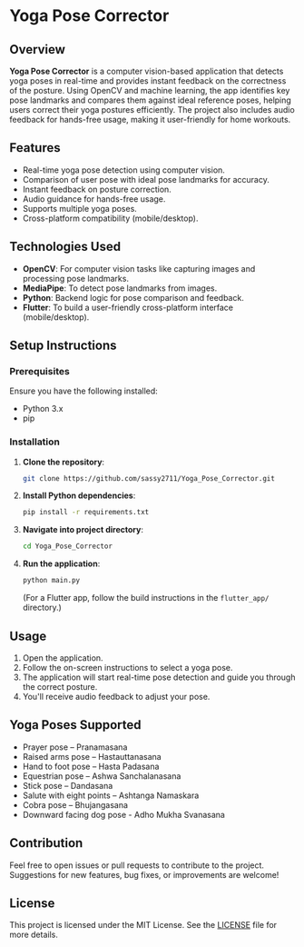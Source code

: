 # Yoga Pose Corrector

## Overview

**Yoga Pose Corrector** is a computer vision-based application that detects yoga poses in real-time and provides instant feedback on the correctness of the posture. Using OpenCV and machine learning, the app identifies key pose landmarks and compares them against ideal reference poses, helping users correct their yoga postures efficiently. The project also includes audio feedback for hands-free usage, making it user-friendly for home workouts.

## Features

- Real-time yoga pose detection using computer vision.
- Comparison of user pose with ideal pose landmarks for accuracy.
- Instant feedback on posture correction.
- Audio guidance for hands-free usage.
- Supports multiple yoga poses.
- Cross-platform compatibility (mobile/desktop).

## Technologies Used

- **OpenCV**: For computer vision tasks like capturing images and processing pose landmarks.
- **MediaPipe**: To detect pose landmarks from images.
- **Python**: Backend logic for pose comparison and feedback.
- **Flutter**: To build a user-friendly cross-platform interface (mobile/desktop).

## Setup Instructions

### Prerequisites

Ensure you have the following installed:

- Python 3.x
- pip

### Installation

1. **Clone the repository**:
   ```bash
   git clone https://github.com/sassy2711/Yoga_Pose_Corrector.git
   ```

2. **Install Python dependencies**:
   ```bash
   pip install -r requirements.txt
   ```
   
3. **Navigate into project directory**:
   ```bash
   cd Yoga_Pose_Corrector
   ```

4. **Run the application**:
   ```bash
   python main.py
   ```

   (For a Flutter app, follow the build instructions in the `flutter_app/` directory.)

## Usage

1. Open the application.
2. Follow the on-screen instructions to select a yoga pose.
3. The application will start real-time pose detection and guide you through the correct posture.
4. You'll receive audio feedback to adjust your pose.

## Yoga Poses Supported

- Prayer pose – Pranamasana
- Raised arms pose – Hastauttanasana
- Hand to foot pose – Hasta Padasana
- Equestrian pose – Ashwa Sanchalanasana
- Stick pose – Dandasana
- Salute with eight points – Ashtanga Namaskara
- Cobra pose – Bhujangasana
- Downward facing dog pose - Adho Mukha Svanasana

## Contribution

Feel free to open issues or pull requests to contribute to the project. Suggestions for new features, bug fixes, or improvements are welcome!

## License

This project is licensed under the MIT License. See the [LICENSE](LICENSE) file for more details.
